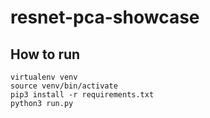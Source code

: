 # resnet-pca-showcase
## How to run
```
virtualenv venv
source venv/bin/activate
pip3 install -r requirements.txt
python3 run.py
```

